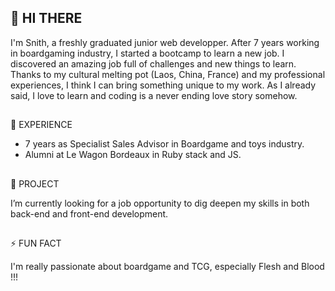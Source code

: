## 👋 HI THERE

I'm Snith, a freshly graduated junior web developper. After 7 years working in boardgaming industry, I started a bootcamp to learn a new job.
I discovered an amazing job full of challenges and new things to learn. Thanks to my cultural melting pot (Laos, China, France) and my professional experiences, I think I can bring something unique to my work.
As I already said, I love to learn and coding is a never ending love story somehow.

##
💼 EXPERIENCE

- 7 years as Specialist Sales Advisor in Boardgame and toys industry.
- Alumni at Le Wagon Bordeaux in Ruby stack and JS.

##
🔭 PROJECT

I’m currently looking for a job opportunity to dig deepen my skills in both back-end and front-end development.

##
⚡ FUN FACT

I'm really passionate about boardgame and TCG, especially Flesh and Blood !!!


<!--
**sunitto/sunitto** is a ✨ _special_ ✨ repository because its `README.md` (this file) appears on your GitHub profile.

Here are some ideas to get you started:

- 🔭 I’m currently working on ...
- 🌱 I’m currently learning ...
- 👯 I’m looking to collaborate on ...
- 🤔 I’m looking for help with ...
- 💬 Ask me about ...
- 📫 How to reach me: ...
- 😄 Pronouns: ...
- ⚡ Fun fact: ...
-->
